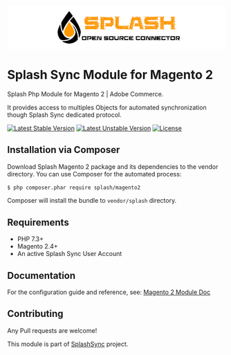 [![N|Solid](https://github.com/SplashSync/Php-Core/raw/master/img/github.jpg)](https://www.splashsync.com)

# Splash Sync Module for Magento 2
Splash Php Module for Magento 2 | Adobe Commerce.

It provides access to multiples Objects for automated synchronization though Splash Sync dedicated protocol.

[![Latest Stable Version](https://poser.pugx.org/splash/magento2/v/stable)](https://packagist.org/packages/splash/magento2)
[![Latest Unstable Version](https://poser.pugx.org/splash/magento2/v/unstable)](https://packagist.org/packages/splash/magento2)
[![License](https://poser.pugx.org/splash/magento2/license)](https://packagist.org/packages/splash/magento2)

## Installation via Composer

Download Splash Magento 2 package and its dependencies to the vendor directory. You can use Composer for the automated process:

```bash
$ php composer.phar require splash/magento2
```

Composer will install the bundle to `vendor/splash` directory.

## Requirements

* PHP 7.3+
* Magento 2.4+
* An active Splash Sync User Account

## Documentation

For the configuration guide and reference, see: [Magento 2 Module Doc](https://splashsync.gitlab.io/Magento2)

## Contributing

Any Pull requests are welcome!

This module is part of [SplashSync](http://www.splashsync.com) project.
